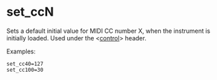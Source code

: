 ---
---
# set_ccN

Sets a default initial value for MIDI CC number X, when the instrument is
initially loaded. Used under the <[control](/headers/control)> header.

Examples:

```
set_cc40=127
set_cc100=30
```
